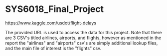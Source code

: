 # SYS6018_Final_Project

https://www.kaggle.com/usdot/flight-delays

The provided URL is used to access the data for this project. Note that there are 3 CSV's titled airlines, airports, and flights, however as mentioned in the report the "airlines" and "airports" csv's are simply additional lookup files, and the main file of interest is the "flights" csv.
